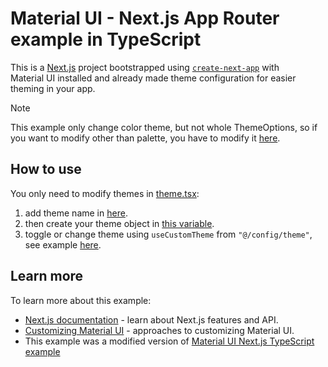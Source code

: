 # Material UI - Next.js App Router example in TypeScript

This is a [Next.js](https://nextjs.org/) project bootstrapped using [`create-next-app`](https://github.com/vercel/next.js/tree/HEAD/packages/create-next-app) with Material UI installed and already made theme configuration for easier theming in your app.

> [!NOTE]  
> This example only change color theme, but not whole ThemeOptions, so if you want to modify other than palette, you have to modify it [here](./src/config/theme.tsx#L109-L117).

## How to use

You only need to modify themes in [theme.tsx](./src/config/theme.tsx#L25-L61):

1. add theme name in [here](./src/config/theme.tsx#L25).
2. then create your theme object in [this variable](./src/config/theme.tsx#L43-L74).
3. toggle or change theme using `useCustomTheme` from `"@/config/theme"`, see example [here](./src/app/toggle-mode.tsx).

## Learn more

To learn more about this example:

- [Next.js documentation](https://nextjs.org/docs) - learn about Next.js features and API.
- [Customizing Material UI](https://mui.com/material-ui/customization/how-to-customize/) - approaches to customizing Material UI.
- This example was a modified version of [Material UI Next.js TypeScript example](https://github.com/mui/material-ui/tree/master/examples/material-ui-nextjs-ts)
